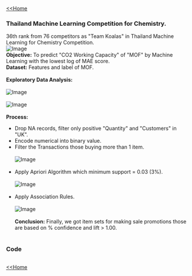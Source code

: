 [<<Home](https://pakkawatk.github.io/portfolio)<br />
### Thailand Machine Learning Competition for Chemistry.
36th rank from 76 competitors as "Team Koalas" in Thailand Machine Learning for Chemistry Competition.<br />
![Image](https://github.com/Pakkawatk/portfolio/blob/gh-pages/img/tmlcc.PNG?raw=true)<br />
**Objective:** To predict "CO2 Working Capacity" of "MOF" by Machine Learning with the lowest log of MAE score.<br />
**Dataset:** Features and label of MOF.<br /><br />
**Exploratory Data Analysis:**<br /><br />
![Image](https://github.com/Pakkawatk/portfolio/blob/gh-pages/img/py_MBA1.PNG?raw=true)<br /><br />
![Image](https://github.com/Pakkawatk/portfolio/blob/gh-pages/img/py_MBA2.PNG?raw=true)<br /><br />
**Process:**<br />
  - Drop NA records, filter only positive "Quantity" and "Customers" in "UK".<br />
  - Encode numerical into binary value.<br />
  - Filter the Transactions those buying more than 1 item.<br /><br />
![Image](https://github.com/Pakkawatk/portfolio/blob/gh-pages/img/py_MBA3.PNG?raw=true)<br /><br />
  - Apply Apriori Algorithm which minimum support = 0.03 (3%).<br /><br />
![Image](https://github.com/Pakkawatk/portfolio/blob/gh-pages/img/py_MBA4.PNG?raw=true)<br /><br />
  - Apply Association Rules.<br /><br />
![Image](https://github.com/Pakkawatk/portfolio/blob/gh-pages/img/py_MBA5.PNG?raw=true)<br /><br />
**Conclusion:** Finally, we got item sets for making sale promotions those are based on % confidence and lift > 1.00.<br /><br />

### Code

```

```
[<<Home](https://pakkawatk.github.io/portfolio)<br />
